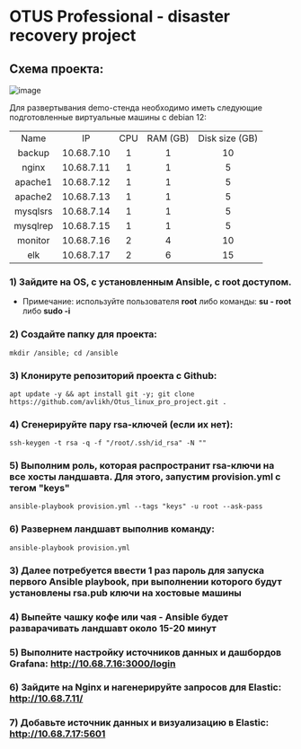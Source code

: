 # OTUS Professional - disaster recovery project

## Схема проекта:

![image](https://github.com/user-attachments/assets/0602e54a-213a-411d-bd90-72ede9353c69)


Для развертывания demo-стенда необходимо иметь следующие подготовленные виртуальные машины с debian  12:

<table>
    <tr>
        <td align=center>Name</td>
        <td align=center>IP</td>
        <td align=center>CPU</td>
        <td align=center>RAM (GB)</td>
        <td align=center>Disk size (GB)</td>
    </tr>
    <tr>
        <td align=center>backup</td>
        <td align=center>10.68.7.10</td>
        <td align=center>1</td>
        <td align=center>1</td>
        <td align=center>10</td>
    </tr>
    <tr>
        <td align=center>nginx</td>
        <td align=center>10.68.7.11</td>
        <td align=center>1</td>
        <td align=center>1</td>
        <td align=center>5</td>
    </tr>
    <tr>
        <td align=center>apache1</td>
        <td align=center>10.68.7.12</td>
        <td align=center>1</td>
        <td align=center>1</td>
        <td align=center>5</td>
    </tr>
    <tr>
        <td align=center>apache2</td>
        <td align=center>10.68.7.13</td>
        <td align=center>1</td>
        <td align=center>1</td>
        <td align=center>5</td>
    </tr>
    <tr>
        <td align=center>mysqlsrs</td>
        <td align=center>10.68.7.14</td>
        <td align=center>1</td>
        <td align=center>1</td>
        <td align=center>5</td>
    </tr>
    <tr>
        <td align=center>mysqlrep</td>
        <td align=center>10.68.7.15</td>
        <td align=center>1</td>
        <td align=center>1</td>
        <td align=center>5</td>
    </tr>
    <tr>
        <td align=center>monitor</td>
        <td align=center>10.68.7.16</td>
        <td align=center>2</td>
        <td align=center>4</td>
        <td align=center>10</td>
    </tr>
    <tr>
        <td align=center>elk</td>
        <td align=center>10.68.7.17</td>
        <td align=center>2</td>
        <td align=center>6</td>
        <td align=center>15</td>
    </tr>  
</table>

### 1) Зайдите на OS, с установленным Ansible, с root доступом.
   - Примечание: используйте пользователя **root** либо команды: **su - root** либо **sudo -i**
### 2) Создайте папку для проекта:
```
mkdir /ansible; cd /ansible
```
### 3) Клонируте репозиторий проекта с Github:
```
apt update -y && apt install git -y; git clone https://github.com/avlikh/Otus_linux_pro_project.git .
```
### 4) Сгенерируйте пару rsa-ключей (если их нет):

```
ssh-keygen -t rsa -q -f "/root/.ssh/id_rsa" -N ""
```
### 5) Выполним роль, которая распространит rsa-ключи на все хосты ландшавта. Для этого, запустим provision.yml с тегом "keys"

```
ansible-playbook provision.yml --tags "keys" -u root --ask-pass
```
### 6) Развернем ландшавт выполнив команду:
```
ansible-playbook provision.yml
```


### 3) Далее потребуется ввести 1 раз пароль для запуска первого Ansible playbook, при выполнении которого будут установлены rsa.pub ключи на хостовые машины
### 4) Выпейте чашку кофе или чая - Ansible будет разварачивать ландшавт около 15-20 минут
### 5) Выполните настройку источников данных и дашбордов Grafana: http://10.68.7.16:3000/login
### 6) Зайдите на Nginx и нагенерируйте запросов для Elastic: http://10.68.7.11/
### 7) Добавьте источник данных и визуализацию в Elastic: http://10.68.7.17:5601
